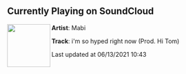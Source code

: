 ## Currently Playing on SoundCloud

[<img align="left" width="100" src="https://i1.sndcdn.com/artworks-swsF2u5mOtIcfgau-CbbnkA-t500x500.jpg">](https://soundcloud.com/mabi-songs/im-so-hyped-right-now)

**Artist**: Mabi 

**Track**: i'm so hyped right now (Prod. Hi Tom)

Last updated at 06/13/2021 10:43
